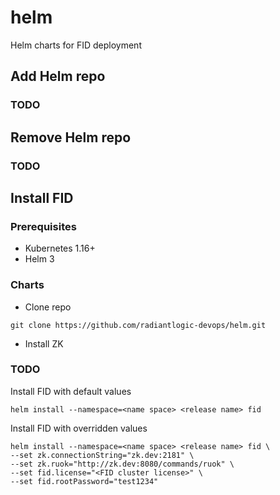 # helm
Helm charts for FID deployment

## Add Helm repo
### TODO

## Remove Helm repo
### TODO

## Install FID

### Prerequisites
* Kubernetes 1.16+
* Helm 3

### Charts
* Clone repo
```
git clone https://github.com/radiantlogic-devops/helm.git
```
* Install ZK
### TODO

Install FID with default values
```
helm install --namespace=<name space> <release name> fid
```
Install FID with overridden values
```
helm install --namespace=<name space> <release name> fid \
--set zk.connectionString="zk.dev:2181" \
--set zk.ruok="http://zk.dev:8080/commands/ruok" \
--set fid.license="<FID cluster license>" \
--set fid.rootPassword="test1234"
```
